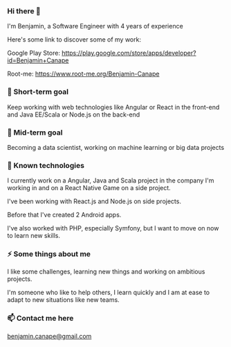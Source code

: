 ### Hi there 👋

I'm Benjamin, a Software Engineer with 4 years of experience


Here's some link to discover some of my work:

Google Play Store: https://play.google.com/store/apps/developer?id=Benjamin+Canape

Root-me: https://www.root-me.org/Benjamin-Canape


### 💬 Short-term goal
Keep working with web technologies like Angular or React in the front-end and Java EE/Scala or Node.js on the back-end 

### 💬 Mid-term goal
Becoming a data scientist, working on machine learning or big data projects

### 🌱 Known technologies
I currently work on a Angular, Java and Scala project in the company I'm working in and on a React Native Game on a side project.

I've been working with React.js and Node.js on side projects.

Before that I've created 2 Android apps.

I've also worked with PHP, especially Symfony, but I want to move on now to learn new skills.

### ⚡ Some things about me
I like some challenges, learning new things and working on ambitious projects.

I'm someone who like to help others, I learn quickly and I am at ease to adapt to new situations like new teams. 

### 📫 Contact me here 
benjamin.canape@gmail.com
<!--
**BenjaminCanape/BenjaminCanape** is a ✨ _special_ ✨ repository because its `README.md` (this file) appears on your GitHub profile.

Here are some ideas to get you started:

- 🔭 I’m currently working on ...
- 🌱 I’m currently learning ...
- 👯 I’m looking to collaborate on ...
- 🤔 I’m looking for help with ...
- 💬 Ask me about ...
- 📫 How to reach me: ...
- 😄 Pronouns: ...
- ⚡ Fun fact: ...
-->
